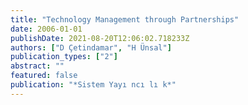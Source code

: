 ```yaml
---
title: "Technology Management through Partnerships"
date: 2006-01-01
publishDate: 2021-08-20T12:06:02.718233Z
authors: ["D Çetindamar", "H Ünsal"]
publication_types: ["2"]
abstract: ""
featured: false
publication: "*Sistem Yayı ncı lı k*"
---
```


